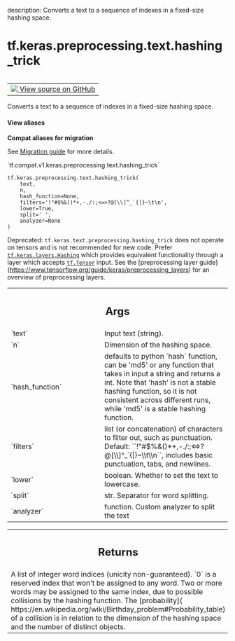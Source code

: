 description: Converts a text to a sequence of indexes in a fixed-size hashing space.

<div itemscope itemtype="http://developers.google.com/ReferenceObject">
<meta itemprop="name" content="tf.keras.preprocessing.text.hashing_trick" />
<meta itemprop="path" content="Stable" />
</div>

# tf.keras.preprocessing.text.hashing_trick

<!-- Insert buttons and diff -->

<table class="tfo-notebook-buttons tfo-api nocontent" align="left">
<td>
  <a target="_blank" href="https://github.com/keras-team/keras/tree/v2.9.0/keras/preprocessing/text.py#L129-L181">
    <img src="https://www.tensorflow.org/images/GitHub-Mark-32px.png" />
    View source on GitHub
  </a>
</td>
</table>



Converts a text to a sequence of indexes in a fixed-size hashing space.

<section class="expandable">
  <h4 class="showalways">View aliases</h4>
  <p>
<b>Compat aliases for migration</b>
<p>See
<a href="https://www.tensorflow.org/guide/migrate">Migration guide</a> for
more details.</p>
<p>`tf.compat.v1.keras.preprocessing.text.hashing_trick`</p>
</p>
</section>

<pre class="devsite-click-to-copy prettyprint lang-py tfo-signature-link">
<code>tf.keras.preprocessing.text.hashing_trick(
    text,
    n,
    hash_function=None,
    filters=&#x27;!&quot;#$%&amp;()*+,-./:;&lt;=&gt;?@[\\]^_`{|}~\t\n&#x27;,
    lower=True,
    split=&#x27; &#x27;,
    analyzer=None
)
</code></pre>



<!-- Placeholder for "Used in" -->

Deprecated: `tf.keras.text.preprocessing.hashing_trick` does not operate on
tensors and is not recommended for new code. Prefer <a href="../../../../tf/keras/layers/Hashing.md"><code>tf.keras.layers.Hashing</code></a>
which provides equivalent functionality through a layer which accepts
<a href="../../../../tf/Tensor.md"><code>tf.Tensor</code></a> input. See the [preprocessing layer guide]
(https://www.tensorflow.org/guide/keras/preprocessing_layers)
for an overview of preprocessing layers.

<!-- Tabular view -->
 <table class="responsive fixed orange">
<colgroup><col width="214px"><col></colgroup>
<tr><th colspan="2"><h2 class="add-link">Args</h2></th></tr>

<tr>
<td>
`text`
</td>
<td>
Input text (string).
</td>
</tr><tr>
<td>
`n`
</td>
<td>
Dimension of the hashing space.
</td>
</tr><tr>
<td>
`hash_function`
</td>
<td>
defaults to python `hash` function, can be 'md5' or
any function that takes in input a string and returns a int.
Note that 'hash' is not a stable hashing function, so
it is not consistent across different runs, while 'md5'
is a stable hashing function.
</td>
</tr><tr>
<td>
`filters`
</td>
<td>
list (or concatenation) of characters to filter out, such as
punctuation. Default: ``!"#$%&()*+,-./:;<=>?@[\\]^_`{|}~\\t\\n``,
includes basic punctuation, tabs, and newlines.
</td>
</tr><tr>
<td>
`lower`
</td>
<td>
boolean. Whether to set the text to lowercase.
</td>
</tr><tr>
<td>
`split`
</td>
<td>
str. Separator for word splitting.
</td>
</tr><tr>
<td>
`analyzer`
</td>
<td>
function. Custom analyzer to split the text
</td>
</tr>
</table>



<!-- Tabular view -->
 <table class="responsive fixed orange">
<colgroup><col width="214px"><col></colgroup>
<tr><th colspan="2"><h2 class="add-link">Returns</h2></th></tr>
<tr class="alt">
<td colspan="2">
A list of integer word indices (unicity non-guaranteed).
`0` is a reserved index that won't be assigned to any word.
Two or more words may be assigned to the same index, due to possible
collisions by the hashing function.
The [probability](
    https://en.wikipedia.org/wiki/Birthday_problem#Probability_table)
of a collision is in relation to the dimension of the hashing space and
the number of distinct objects.
</td>
</tr>

</table>

